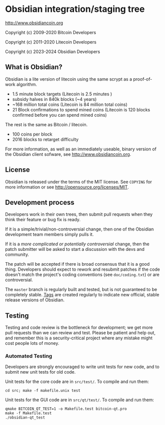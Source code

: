 Obsidian integration/staging tree
================================

http://www.obsidiancoin.org

Copyright (c) 2009-2020 Bitcoin Developers

Copyright (c) 2011-2020 Litecoin Developers

Copyright (c) 2023-2024 Obsidian Developers

What is Obsidian?
----------------

Obsidian is a lite version of litecoin using the same scrypt as a proof-of-work algorithm.
 - 1.5 minute block targets (Litecoin is 2.5 minutes )
 - subsidy halves in 840k blocks (~4 years)
 - ~168 million total coins (Litecoin is 84 million total coins)
 - 21 Block confirmations to spend mined coins (Litecoin is 120 blocks confirmed before you can spend mined coins)

The rest is the same as Bitcoin / litecoin.
 - 100 coins per block
 - 2016 blocks to retarget difficulty

For more information, as well as an immediately useable, binary version of
the Obsidian client sofware, see http://www.obsidiancoin.org.

License
-------

Obsidian is released under the terms of the MIT license. See `COPYING` for more
information or see http://opensource.org/licenses/MIT.

Development process
-------------------

Developers work in their own trees, then submit pull requests when they think
their feature or bug fix is ready.

If it is a simple/trivial/non-controversial change, then one of the Obsidian
development team members simply pulls it.

If it is a *more complicated or potentially controversial* change, then the patch
submitter will be asked to start a discussion with the devs and community.

The patch will be accepted if there is broad consensus that it is a good thing.
Developers should expect to rework and resubmit patches if the code doesn't
match the project's coding conventions (see `doc/coding.txt`) or are
controversial.

The `master` branch is regularly built and tested, but is not guaranteed to be
completely stable. [Tags](https://github.com/obsidian-project/obsidian/tags) are created
regularly to indicate new official, stable release versions of Obsidian.

Testing
-------

Testing and code review is the bottleneck for development; we get more pull
requests than we can review and test. Please be patient and help out, and
remember this is a security-critical project where any mistake might cost people
lots of money.

### Automated Testing

Developers are strongly encouraged to write unit tests for new code, and to
submit new unit tests for old code.

Unit tests for the core code are in `src/test/`. To compile and run them:

    cd src; make -f makefile.unix test

Unit tests for the GUI code are in `src/qt/test/`. To compile and run them:

    qmake BITCOIN_QT_TEST=1 -o Makefile.test bitcoin-qt.pro
    make -f Makefile.test
    ./obsidian-qt_test

